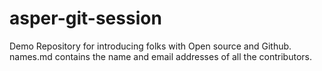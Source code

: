 # asper-git-session
Demo Repository for introducing folks with Open source and Github. 
names.md contains the name and email addresses of all the contributors.
